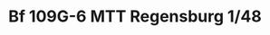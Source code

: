 ---
title: "Bf 109G-6 MTT Regensburg  1/48"
price: 2030.00 
desc: "WEEKEND EDITION, Bf 109G-6 MTT Regensburg  1/48, razmera: 1/48"
img_path: "/assets/img/84143.jpg"
brand: AMMO
available: true
special_offer: false
new: false
soon: false
cat: "Plasticne-Makete"
subcat: "PM-EDUARD"
subsubcat: ""
sifra: "84143"
---
